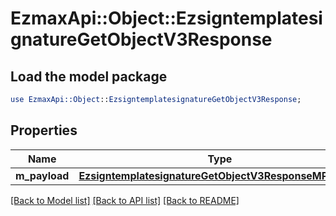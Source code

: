 # EzmaxApi::Object::EzsigntemplatesignatureGetObjectV3Response

## Load the model package
```perl
use EzmaxApi::Object::EzsigntemplatesignatureGetObjectV3Response;
```

## Properties
Name | Type | Description | Notes
------------ | ------------- | ------------- | -------------
**m_payload** | [**EzsigntemplatesignatureGetObjectV3ResponseMPayload**](EzsigntemplatesignatureGetObjectV3ResponseMPayload.md) |  | 

[[Back to Model list]](../README.md#documentation-for-models) [[Back to API list]](../README.md#documentation-for-api-endpoints) [[Back to README]](../README.md)


